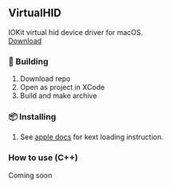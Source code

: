 ## VirtualHID
IOKit virtual hid device driver for macOS.
<br><a href="https://github.com/kotleni/VirtualHID-macOS/releases">Download</a>

### 🔨 Building
1. Download repo
2. Open as project in XCode
3. Build and make archive

### 📦 Installing
1. See <a href="https://developer.apple.com/documentation/apple-silicon/installing-a-custom-kernel-extension">apple docs</a> for kext loading instruction.

### How to use (C++)
Coming soon
